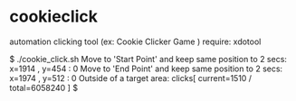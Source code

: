 # cookieclick
automation clicking tool (ex: Cookie Clicker Game )
require: xdotool

$ ./cookie_click.sh
Move to 'Start Point' and keep same position to 2 secs:
x=1914 , y=454 : 0
Move to 'End Point' and keep same position to 2 secs:
x=1974 , y=512 : 0
Outside of a target area: clicks[ current=1510 / total=6058240 ]
$

